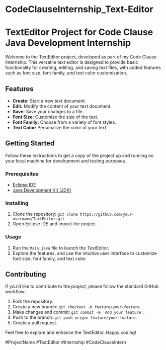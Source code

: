 # CodeClauseInternship_Text-Editor
# TextEditor Project for Code Clause Java Development Internship

Welcome to the TextEditor project, developed as part of my Code Clause Internship. This versatile text editor is designed to provide basic functionality for creating, editing, and saving text files, with added features such as font size, font family, and text color customization.

## Features
- **Create:** Start a new text document.
- **Edit:** Modify the content of your text document.
- **Save:** Save your changes to a file.
- **Font Size:** Customize the size of the text.
- **Font Family:** Choose from a variety of font styles.
- **Text Color:** Personalize the color of your text.

## Getting Started
Follow these instructions to get a copy of the project up and running on your local machine for development and testing purposes.

### Prerequisites
- [Eclipse IDE](https://www.eclipse.org/downloads/)
- [Java Development Kit (JDK)](https://www.oracle.com/java/technologies/javase-downloads.html)

### Installing
1. Clone the repository: `git clone https://github.com/your-username/TextEditor.git`
2. Open Eclipse IDE and import the project.

### Usage
1. Run the `Main.java` file to launch the TextEditor.
2. Explore the features, and use the intuitive user interface to customize font size, font family, and text color.

## Contributing
If you'd like to contribute to the project, please follow the standard GitHub workflow:

1. Fork the repository.
2. Create a new branch: `git checkout -b feature/your-feature`.
3. Make changes and commit: `git commit -m 'Add your feature'`.
4. Push to the branch: `git push origin feature/your-feature`.
5. Create a pull request.

Feel free to explore and enhance the TextEditor. Happy coding!

#ProjectName #TextEditor #Internship #CodeClauseIntern
